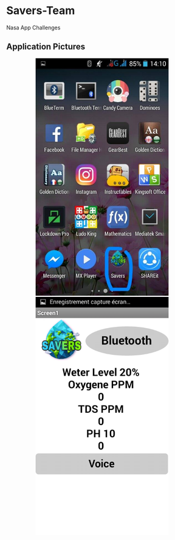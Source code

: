 # Savers-Team
Nasa App Challenges
## Application Pictures
<p align="center">
  <img src="../img/photo1.jpg" width="350px"/>
  <img src="../img/photo2.png" width="350px"/>
</p>
